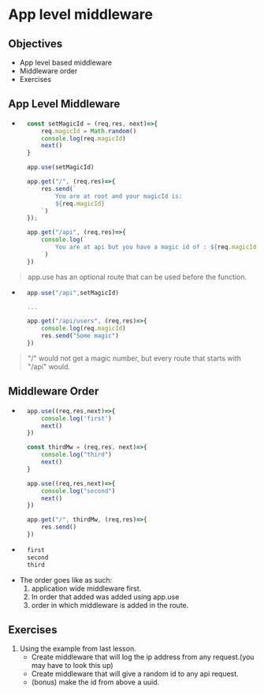 # App level middleware

## Objectives
- App level based middleware
- Middleware order
- Exercises

## App Level Middleware
- ```js
    const setMagicId = (req,res, next)=>{
        req.magicId = Math.random()
        console.log(req.magicId)
        next()
    }

    app.use(setMagicId)

    app.get("/", (req,res)=>{
        res.send(`
            You are at root and your magicId is:
            ${req.magicId}
        `)
    });

    app.get("/api", (req,res)=>{
        console.log(`
            You are at api but you have a magic id of : ${req.magicId}
        `)
    })
> app.use has an optional route that can be used before the function.
- ```js
    app.use("/api",setMagicId)

    ...

    app.get("/api/users", (req,res)=>{
        console.log(req.magicId)
        res.send("Some magic")
    })
> "/" would not get a magic number, but every route that starts with "/api" would.

## Middleware Order
- ```js
    app.use((req,res,next)=>{
        console.log('first')
        next()
    })

    const thirdMw = (req,res, next)=>{
        console.log("third")
        next()
    }

    app.use((req,res,next)=>{
        console.log("second")
        next()
    })

    app.get("/", thirdMw, (req,res)=>{
        res.send()
    })

- ```bash
    first
    second
    third
- The order goes like as such:
    1. application wide middleware first.
    2. In order that added was added using app.use
    3. order in which middleware is added in the route.

## Exercises
1. Using the example from last lesson.
    - Create middleware that will log the ip address from any request.(you may have to look this up)
    - Create middleware that will give a random id to any api request.
    - (bonus) make the id from above a uuid.
